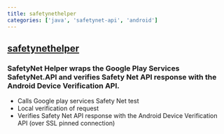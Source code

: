 ```yaml
---
title: safetynethelper
categories: ['java', 'safetynet-api', 'android']
---
```

## [safetynethelper](https://github.com/scottyab/safetynethelper)

### SafetyNet Helper wraps the Google Play Services SafetyNet.API and verifies Safety Net API response with the Android Device Verification API.


* Calls Google play services Safety Net test
* Local verification of request
* Verifies Safety Net API response with the Android Device Verification API (over SSL pinned connection)

